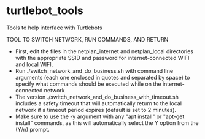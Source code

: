 # turtlebot_tools
Tools to help interface with Turtlebots

TOOL TO SWITCH NETWORK, RUN COMMANDS, AND RETURN
- First, edit the files in the netplan_internet and netplan_local directories with the appropriate SSID and password for internet-connected WIFI and local WIFI.
- Run ./switch_network_and_do_business.sh with command line arguments (each one enclosed in quotes and separated by space) to specify what commands should be executed while on the internet-connected network
- The version ./switch_network_and_do_business_with_timeout.sh includes a safety timeout that will automatically return to the local network if a timeout period expires (default is set to 2 minutes).
- Make sure to use the -y argument with any "apt install" or "apt-get install" commands, as this will automatically select the Y option from the (Y/n) prompt.
